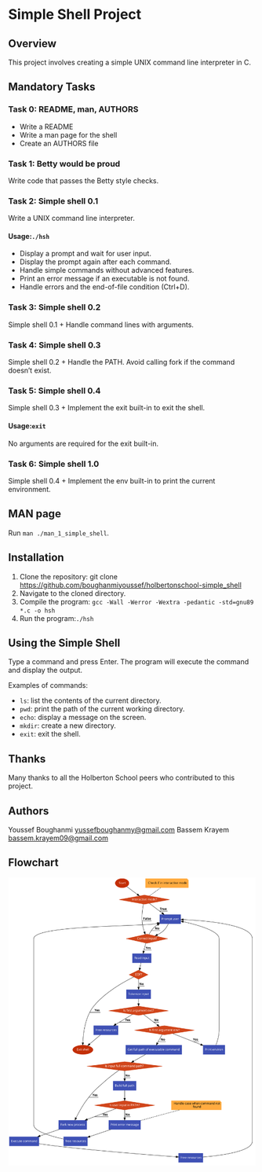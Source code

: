 # Simple Shell Project

## Overview
This project involves creating a simple UNIX command line interpreter in C.

## Mandatory Tasks

### Task 0: README, man, AUTHORS
- Write a README
- Write a man page for the shell
- Create an AUTHORS file

### Task 1: Betty would be proud
Write code that passes the Betty style checks.

### Task 2: Simple shell 0.1
Write a UNIX command line interpreter.

#### Usage:`./hsh`

- Display a prompt and wait for user input.
- Display the prompt again after each command.
- Handle simple commands without advanced features.
- Print an error message if an executable is not found.
- Handle errors and the end-of-file condition (Ctrl+D).

### Task 3: Simple shell 0.2
Simple shell 0.1 + Handle command lines with arguments.

### Task 4: Simple shell 0.3
Simple shell 0.2 + Handle the PATH. Avoid calling fork if the command doesn’t exist.

### Task 5: Simple shell 0.4
Simple shell 0.3 + Implement the exit built-in to exit the shell.

#### Usage:`exit`

No arguments are required for the exit built-in.

### Task 6: Simple shell 1.0
Simple shell 0.4 + Implement the env built-in to print the current environment.

## MAN page
Run `man ./man_1_simple_shell`.

## Installation
1. Clone the repository:
git clone https://github.com/boughanmiyoussef/holbertonschool-simple_shell
2. Navigate to the cloned directory.
3. Compile the program:
`gcc -Wall -Werror -Wextra -pedantic -std=gnu89 *.c -o hsh`
4. Run the program:`./hsh`

## Using the Simple Shell
Type a command and press Enter. The program will execute the command and display the output.

Examples of commands:
- `ls`: list the contents of the current directory.
- `pwd`: print the path of the current working directory.
- `echo`: display a message on the screen.
- `mkdir`: create a new directory.
- `exit`: exit the shell.

## Thanks
Many thanks to all the Holberton School peers who contributed to this project.

## Authors
Youssef Boughanmi <yussefboughanmy@gmail.com>
Bassem Krayem <bassem.krayem09@gmail.com>

## Flowchart
![Simple Shell Flowchart](https://github.com/boughanmiyoussef/holbertonschool-simple_shell/blob/main/resources/C%20-%20Simple%20shell%20flowchart.png)
